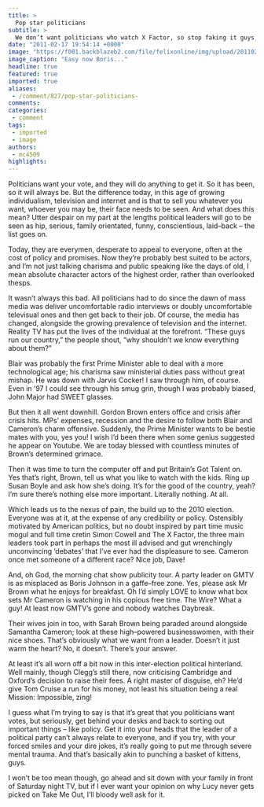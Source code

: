 ```yaml
---
title: >
  Pop star politicians
subtitle: >
  We don’t want politicians who watch X Factor, so stop faking it guys, and get back to running the country
date: "2011-02-17 19:54:14 +0000"
image: "https://f001.backblazeb2.com/file/felixonline/img/upload/201102171952-ks607-borisjoh.jpg"
image_caption: "Easy now Boris..."
headline: true
featured: true
imported: true
aliases:
 - /comment/827/pop-star-politicians-
comments:
categories:
 - comment
tags:
 - imported
 - image
authors:
 - mc4509
highlights:
---
```


Politicians want your vote, and they will do anything to get it. So it has been, so it will always be. But the difference today, in this age of growing individualism, television and internet and is that to sell you whatever you want, whoever you may be, their face needs to be seen. And what does this mean? Utter despair on my part at the lengths political leaders will go to be seen as hip, serious, family orientated, funny, conscientious, laid–back – the list goes on.

Today, they are everymen, desperate to appeal to everyone, often at the cost of policy and promises. Now they’re probably best suited to be actors, and I’m not just talking charisma and public speaking like the days of old, I mean absolute character actors of the highest order, rather than overlooked thesps.

It wasn’t always this bad. All politicians had to do since the dawn of mass media was deliver uncomfortable radio interviews or doubly uncomfortable televisual ones and then get back to their job. Of course, the media has changed, alongside the growing prevalence of television and the internet. Reality TV has put the lives of the individual at the forefront. “These guys run our country,” the people shout, “why shouldn’t we know everything about them?”

Blair was probably the first Prime Minister able to deal with a more technological age; his charisma saw ministerial duties pass without great mishap. He was down with Jarvis Cocker! I saw through him, of course. Even in ’97 I could see through his smug grin, though I was probably biased, John Major had SWEET glasses.

But then it all went downhill. Gordon Brown enters office and crisis after crisis hits. MPs’ expenses, recession and the desire to follow both Blair and Cameron’s charm offensive. Suddenly, the Prime Minister wants to be bestie mates with you, yes you! I wish I’d been there when some genius suggested he appear on Youtube. We are today blessed with countless minutes of Brown’s determined grimace.

Then it was time to turn the computer off and put Britain’s Got Talent on. Yes that’s right, Brown, tell us what you like to watch with the kids. Ring up Susan Boyle and ask how she’s doing. It’s for the good of the country, yeah? I’m sure there’s nothing else more important. Literally nothing. At all.

Which leads us to the nexus of pain, the build up to the 2010 election. Everyone was at it, at the expense of any credibility or policy. Ostensibly motivated by American politics, but no doubt inspired by part time music mogul and full time cretin Simon Cowell and The X Factor, the three main leaders took part in perhaps the most ill advised and gut wrenchingly unconvincing ‘debates’ that I’ve ever had the displeasure to see. Cameron once met someone of a different race? Nice job, Dave!

And, oh God, the morning chat show publicity tour. A party leader on GMTV is as misplaced as Boris Johnson in a gaffe–free zone. Yes, please ask Mr Brown what he enjoys for breakfast. Oh I’d simply LOVE to know what box sets Mr Cameron is watching in his copious free time. The Wire? What a guy! At least now GMTV’s gone and nobody watches Daybreak.

Their wives join in too, with Sarah Brown being paraded around alongside Samantha Cameron; look at these high–powered businesswomen, with their nice shoes. That’s obviously what we want from a leader. Doesn’t it just warm the heart? No, it doesn’t. There’s your answer.

At least it’s all worn off a bit now in this inter-election political hinterland. Well mainly, though Clegg’s still there, now criticising Cambridge and Oxford’s decision to raise their fees. A right master of disguise, eh? He’d give Tom Cruise a run for his money, not least his situation being a real Mission: Impossible, zing!

I guess what I’m trying to say is that it’s great that you politicians want votes, but seriously, get behind your desks and back to sorting out important things – like policy. Get it into your heads that the leader of a political party can’t always relate to everyone, and if you try, with your forced smiles and your dire jokes, it’s really going to put me through severe mental trauma. And that’s basically akin to punching a basket of kittens, guys.

I won’t be too mean though, go ahead and sit down with your family in front of Saturday night TV, but if I ever want your opinion on why Lucy never gets picked on Take Me Out, I’ll bloody well ask for it.
